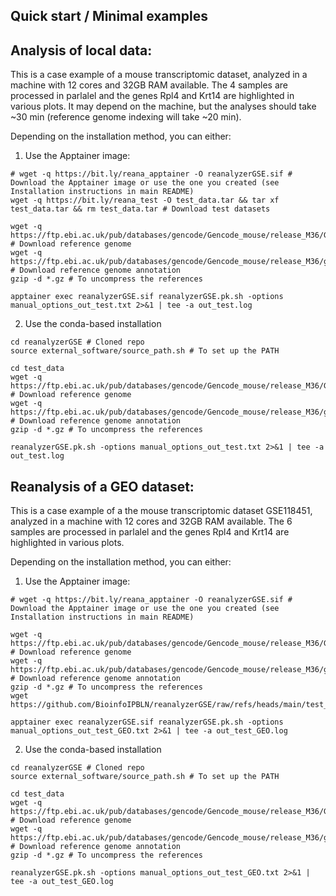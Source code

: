 ## Quick start / Minimal examples

## Analysis of local data:
This is a case example of a mouse transcriptomic dataset, analyzed in a machine with 12 cores and 32GB RAM available. The 4 samples are processed in parlalel and the genes Rpl4 and Krt14 are highlighted in various plots. 
It may depend on the machine, but the analyses should take ~30 min (reference genome indexing will take ~20 min).

Depending on the installation method, you can either:

1) Use the Apptainer image:

```
# wget -q https://bit.ly/reana_apptainer -O reanalyzerGSE.sif # Download the Apptainer image or use the one you created (see Installation instructions in main README)
wget -q https://bit.ly/reana_test -O test_data.tar && tar xf test_data.tar && rm test_data.tar # Download test datasets

wget -q https://ftp.ebi.ac.uk/pub/databases/gencode/Gencode_mouse/release_M36/GRCm39.primary_assembly.genome.fa.gz # Download reference genome
wget -q https://ftp.ebi.ac.uk/pub/databases/gencode/Gencode_mouse/release_M36/gencode.vM36.primary_assembly.basic.annotation.gtf.gz # Download reference genome annotation
gzip -d *.gz # To uncompress the references

apptainer exec reanalyzerGSE.sif reanalyzerGSE.pk.sh -options manual_options_out_test.txt 2>&1 | tee -a out_test.log
```

2) Use the conda-based installation
```
cd reanalyzerGSE # Cloned repo
source external_software/source_path.sh # To set up the PATH

cd test_data
wget -q https://ftp.ebi.ac.uk/pub/databases/gencode/Gencode_mouse/release_M36/GRCm39.primary_assembly.genome.fa.gz # Download reference genome
wget -q https://ftp.ebi.ac.uk/pub/databases/gencode/Gencode_mouse/release_M36/gencode.vM36.primary_assembly.basic.annotation.gtf.gz # Download reference genome annotation
gzip -d *.gz # To uncompress the references

reanalyzerGSE.pk.sh -options manual_options_out_test.txt 2>&1 | tee -a out_test.log
```

## Reanalysis of a GEO dataset:
This is a case example of a the mouse transcriptomic dataset GSE118451, analyzed in a machine with 12 cores and 32GB RAM available. The 6 samples are processed in parlalel and the genes Rpl4 and Krt14 are highlighted in various plots. 

Depending on the installation method, you can either:

1) Use the Apptainer image:

```
# wget -q https://bit.ly/reana_apptainer -O reanalyzerGSE.sif # Download the Apptainer image or use the one you created (see Installation instructions in main README)

wget -q https://ftp.ebi.ac.uk/pub/databases/gencode/Gencode_mouse/release_M36/GRCm39.primary_assembly.genome.fa.gz # Download reference genome
wget -q https://ftp.ebi.ac.uk/pub/databases/gencode/Gencode_mouse/release_M36/gencode.vM36.primary_assembly.basic.annotation.gtf.gz # Download reference genome annotation
gzip -d *.gz # To uncompress the references
wget https://github.com/BioinfoIPBLN/reanalyzerGSE/raw/refs/heads/main/test_data/manual_options_out_test_GEO.txt

apptainer exec reanalyzerGSE.sif reanalyzerGSE.pk.sh -options manual_options_out_test_GEO.txt 2>&1 | tee -a out_test_GEO.log
```

2) Use the conda-based installation
```
cd reanalyzerGSE # Cloned repo
source external_software/source_path.sh # To set up the PATH

cd test_data
wget -q https://ftp.ebi.ac.uk/pub/databases/gencode/Gencode_mouse/release_M36/GRCm39.primary_assembly.genome.fa.gz # Download reference genome
wget -q https://ftp.ebi.ac.uk/pub/databases/gencode/Gencode_mouse/release_M36/gencode.vM36.primary_assembly.basic.annotation.gtf.gz # Download reference genome annotation
gzip -d *.gz # To uncompress the references

reanalyzerGSE.pk.sh -options manual_options_out_test_GEO.txt 2>&1 | tee -a out_test_GEO.log
```

